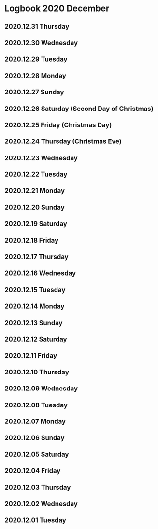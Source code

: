 # Logbook 2020 December

## 2020.12.31 Thursday

## 2020.12.30 Wednesday

## 2020.12.29 Tuesday

## 2020.12.28 Monday

## 2020.12.27 Sunday

## 2020.12.26 Saturday (Second Day of Christmas)

## 2020.12.25 Friday (Christmas Day)

## 2020.12.24 Thursday (Christmas Eve)

## 2020.12.23 Wednesday

## 2020.12.22 Tuesday

## 2020.12.21 Monday

## 2020.12.20 Sunday

## 2020.12.19 Saturday

## 2020.12.18 Friday

## 2020.12.17 Thursday

## 2020.12.16 Wednesday

## 2020.12.15 Tuesday

## 2020.12.14 Monday

## 2020.12.13 Sunday

## 2020.12.12 Saturday

## 2020.12.11 Friday

## 2020.12.10 Thursday

## 2020.12.09 Wednesday

## 2020.12.08 Tuesday

## 2020.12.07 Monday

## 2020.12.06 Sunday

## 2020.12.05 Saturday

## 2020.12.04 Friday

## 2020.12.03 Thursday

## 2020.12.02 Wednesday

## 2020.12.01 Tuesday
